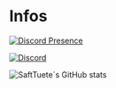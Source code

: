 # Infos
[![Discord Presence](https://lanyard.cnrad.dev/api/797526475712364584)](https://discord.com/users/797526475712364584)

[![Discord](https://img.shields.io/discord/1010577269418377287?color=blue&label=Discord&logo=discord&logoColor=white&style=for-the-badge)](https://discord.gg/qCfzGMuCb4)

![SaftTuete´s GitHub stats](https://github-readme-stats.vercel.app/api?username=safttuete&show_icons=true&theme=transparent)





